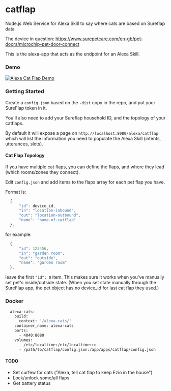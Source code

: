 # catflap
Node.js Web Service for Alexa Skill to say where cats are based on Sureflap data

The device in question: https://www.surepetcare.com/en-gb/pet-doors/microchip-pet-door-connect

This is the alexa-app that acts as the endpoint for an Alexa Skill.

### Demo

[![Alexa Cat Flap Demo](https://img.youtube.com/vi/2CwArWuvpXA/0.jpg)](https://www.youtube.com/watch?v=2CwArWuvpXA)

### Getting Started
Create a `config.json` based on the `-dist` copy in the repo, and put your SureFlap token in it.

You'll also need to add your Sureflap household ID, and the topology of your catflaps.

By default it will expose a page on `http://localhost:8080/alexa/catflap` which will list the information you need to populate the Alexa Skill (intents, utterances, slots).

#### Cat Flap Topology

If you have multiple cat flaps, you can define the flaps, and where they lead (which rooms/zones they connect).

Edit `config.json` and add items to the flaps array for each pet flap you have.

Format is:

```javascript
  {
      "id": device_id,
      "in": "location-inbound",
      "out": "location-outbound",
      "name": "name-of-catflap"
  },
```

for example:

```javascript
  {
      "id": 123456,
      "in": "garden room",
      "out": "outside",
      "name": "garden room"
  },
```

leave the first `"id": 0` item. This makes sure it works when you've manually set pet's inside/outside state. (When you set state manually through the SureFlap app, the pet object has no device_id for last cat flap they used.)

### Docker

```Dockerfile
  alexa-cats:
    build:
      context: '/alexa-cats/'
    container_name: alexa-cats
    ports:
      - 4040:8080
    volumes:
      - /etc/localtime:/etc/localtime:ro
      - /path/to/catflap/config.json:/app/apps/catflap/config.json
```

#### TODO

* Set curfew for cats ("Alexa, tell cat flap to keep Ezio in the house")
* Lock/unlock some/all flaps
* Get battery status
